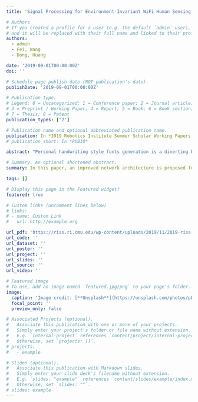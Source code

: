 ```yaml
---
title: 'Signal Processing for Environment-Invariant WiFi Human Sensing'

# Authors
# If you created a profile for a user (e.g. the default `admin` user), write the username (folder name) here
# and it will be replaced with their full name and linked to their profile.
authors:
  - admin
  - Fei, Wang
  - Dong, Huang 

date: '2019-09-01T00:00:00Z'
doi: ''

# Schedule page publish date (NOT publication's date).
publishDate: '2019-09-01T00:00:00Z'

# Publication type.
# Legend: 0 = Uncategorized; 1 = Conference paper; 2 = Journal article;
# 3 = Preprint / Working Paper; 4 = Report; 5 = Book; 6 = Book section;
# 7 = Thesis; 8 = Patent
publication_types: ['2']

# Publication name and optional abbreviated publication name.
publication: In *2019 Robotics Institute Summer Scholar Working Papers Journal*
# publication_short: In *ROBIO*

abstract: "Personal handwriting style fonts generation is a diverting but time-consuming task due to the large size of Chinese character set. In addition, unlike standard printed style fonts, hand-writing style fonts are of more complicated stroke and glyph feature. In this paper, an improved network architecture is proposed for learning and generation of personal hand-writing style fonts based on small character set. The network is composed of three sub-networks: 1) a classification network for identifying the general style of the target fonts; 2) a generating network for transferring the identified fonts to the target fonts; 3) a discriminating network for differentiating the generated image from real ones. The experiments revealed the effectiveness of the model for generating personal hand-writing style font with relatively small data size, reduction by a scale of 10 comparing to previous reported works."

# Summary. An optional shortened abstract.
summary: In this paper, an improved network architecture is proposed for learning and generation of personal hand-writing style fonts based on small character set.

tags: []

# Display this page in the Featured widget?
featured: true

# Custom links (uncomment lines below)
# links:
# - name: Custom Link
#   url: http://example.org

url_pdf: 'https://riss.ri.cmu.edu/wp-content/uploads/2019/11/2019-riss-final-journal-aA.pdf#page=142'
url_code: ''
url_dataset: ''
url_poster: ''
url_project: ''
url_slides: ''
url_source: ''
url_video: ''

# Featured image
# To use, add an image named `featured.jpg/png` to your page's folder.
image:
  caption: 'Image credit: [**Unsplash**](https://unsplash.com/photos/pLCdAaMFLTE)'
  focal_point: ''
  preview_only: false

# Associated Projects (optional).
#   Associate this publication with one or more of your projects.
#   Simply enter your project's folder or file name without extension.
#   E.g. `internal-project` references `content/project/internal-project/index.md`.
#   Otherwise, set `projects: []`.
# projects:
#   - example

# Slides (optional).
#   Associate this publication with Markdown slides.
#   Simply enter your slide deck's filename without extension.
#   E.g. `slides: "example"` references `content/slides/example/index.md`.
#   Otherwise, set `slides: ""`.
# slides: example
---
```

<!-- 
{{% callout note %}}
Click the _Cite_ button above to demo the feature to enable visitors to import publication metadata into their reference management software.
{{% /callout %}}

{{% callout note %}}
Create your slides in Markdown - click the _Slides_ button to check out the example.
{{% /callout %}}

Supplementary notes can be added here, including [code, math, and images](https://wowchemy.com/docs/writing-markdown-latex/). -->
